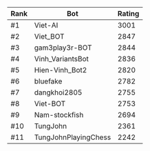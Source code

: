 Rank|Bot|Rating
---|---|---
#1|Viet-AI|3001
#2|Viet_BOT|2847
#3|gam3play3r-BOT|2844
#4|Vinh_VariantsBot|2836
#5|Hien-Vinh_Bot2|2820
#6|bluefake|2782
#7|dangkhoi2805|2755
#8|Viet-BOT|2753
#9|Nam-stockfish|2694
#10|TungJohn|2361
#11|TungJohnPlayingChess|2242
